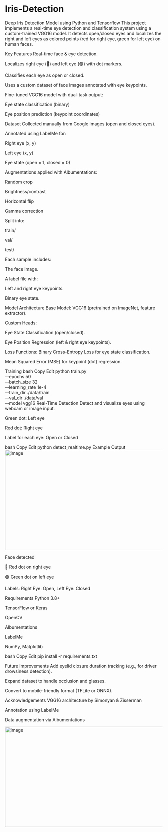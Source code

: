 # Iris-Detection
Deep Iris Detection Model using Python and Tensorflow
This project implements a real-time eye detection and classification system using a custom-trained VGG16 model. It detects open/closed eyes and localizes the right and left eyes as colored points (red for right eye, green for left eye) on human faces.

Key Features
Real-time face & eye detection.

Localizes right eye (🔴) and left eye (🟢) with dot markers.

Classifies each eye as open or closed.

Uses a custom dataset of face images annotated with eye keypoints.

Fine-tuned VGG16 model with dual-task output:

Eye state classification (binary)

Eye position prediction (keypoint coordinates)

Dataset
Collected manually from Google images (open and closed eyes).

Annotated using LabelMe for:

Right eye (x, y)

Left eye (x, y)

Eye state (open = 1, closed = 0)

Augmentations applied with Albumentations:

Random crop

Brightness/contrast

Horizontal flip

Gamma correction

Split into:

train/

val/

test/

Each sample includes:

The face image.

A label file with:

Left and right eye keypoints.

Binary eye state.

Model Architecture
Base Model: VGG16 (pretrained on ImageNet, feature extractor).

Custom Heads:

Eye State Classification (open/closed).

Eye Position Regression (left & right eye keypoints).

Loss Functions:
Binary Cross-Entropy Loss for eye state classification.

Mean Squared Error (MSE) for keypoint (dot) regression.

Training
bash
Copy
Edit
python train.py \
  --epochs 50 \
  --batch_size 32 \
  --learning_rate 1e-4 \
  --train_dir ./data/train \
  --val_dir ./data/val \
  --model vgg16
Real-Time Detection
Detect and visualize eyes using webcam or image input.

Green dot: Left eye

Red dot: Right eye

Label for each eye: Open or Closed

bash
Copy
Edit
python detect_realtime.py
Example Output
<img width="676" height="321" alt="image" src="https://github.com/user-attachments/assets/d6e8469d-9f56-4ebb-bd0c-73d1cd8ddc4a" />

Face detected

🔴 Red dot on right eye

🟢 Green dot on left eye

Labels: Right Eye: Open, Left Eye: Closed

Requirements
Python 3.8+

TensorFlow or Keras

OpenCV

Albumentations

LabelMe

NumPy, Matplotlib

bash
Copy
Edit
pip install -r requirements.txt

Future Improvements
Add eyelid closure duration tracking (e.g., for driver drowsiness detection).

Expand dataset to handle occlusion and glasses.

Convert to mobile-friendly format (TFLite or ONNX).

Acknowledgements
VGG16 architecture by Simonyan & Zisserman

Annotation using LabelMe

Data augmentation via Albumentations

<img width="676" height="321" alt="image" src="https://github.com/user-attachments/assets/d6e8469d-9f56-4ebb-bd0c-73d1cd8ddc4a" />
